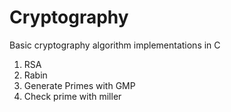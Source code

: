 # Cryptography

Basic cryptography algorithm implementations in C

1. RSA
2. Rabin
3. Generate Primes with GMP
4. Check prime with miller

